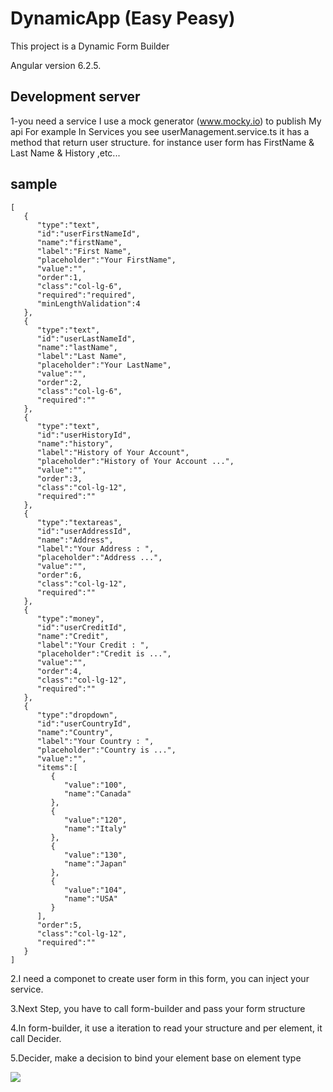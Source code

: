 # DynamicApp (Easy Peasy)

This project is a Dynamic Form Builder 

Angular version 6.2.5.

## Development server

1-you need a service
I use a mock generator (www.mocky.io) to publish My api
For example In Services you see userManagement.service.ts
it has a method that return user structure.
for instance user form has FirstName & Last Name & History ,etc...
 
## sample
```
[  
   {  
      "type":"text",
      "id":"userFirstNameId",
      "name":"firstName",
      "label":"First Name",
      "placeholder":"Your FirstName",
      "value":"",
      "order":1,
      "class":"col-lg-6",
      "required":"required",
      "minLengthValidation":4
   },
   {  
      "type":"text",
      "id":"userLastNameId",
      "name":"lastName",
      "label":"Last Name",
      "placeholder":"Your LastName",
      "value":"",
      "order":2,
      "class":"col-lg-6",
      "required":""
   },
   {  
      "type":"text",
      "id":"userHistoryId",
      "name":"history",
      "label":"History of Your Account",
      "placeholder":"History of Your Account ...",
      "value":"",
      "order":3,
      "class":"col-lg-12",
      "required":""
   },
   {  
      "type":"textareas",
      "id":"userAddressId",
      "name":"Address",
      "label":"Your Address : ",
      "placeholder":"Address ...",
      "value":"",
      "order":6,
      "class":"col-lg-12",
      "required":""
   },
   {  
      "type":"money",
      "id":"userCreditId",
      "name":"Credit",
      "label":"Your Credit : ",
      "placeholder":"Credit is ...",
      "value":"",
      "order":4,
      "class":"col-lg-12",
      "required":""
   },
   {  
      "type":"dropdown",
      "id":"userCountryId",
      "name":"Country",
      "label":"Your Country : ",
      "placeholder":"Country is ...",
      "value":"",
      "items":[  
         {  
            "value":"100",
            "name":"Canada"
         },
         {  
            "value":"120",
            "name":"Italy"
         },
         {  
            "value":"130",
            "name":"Japan"
         },
         {  
            "value":"104",
            "name":"USA"
         }
      ],
      "order":5,
      "class":"col-lg-12",
      "required":""
   }
]
```
2.I need a componet to create user form
in this form, you can inject your service.

3.Next Step, you have to call form-builder and pass your form structure 

4.In form-builder, it use a iteration to read your structure and per element, it call Decider.

5.Decider, make a decision to bind your element base on element type
 
![](http://oi64.tinypic.com/2uikbww.jpg)
 